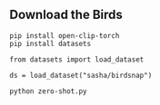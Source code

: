 ## Download the Birds

```
pip install open-clip-torch
pip install datasets
```

```
from datasets import load_dataset

ds = load_dataset("sasha/birdsnap")
```

```
python zero-shot.py
```